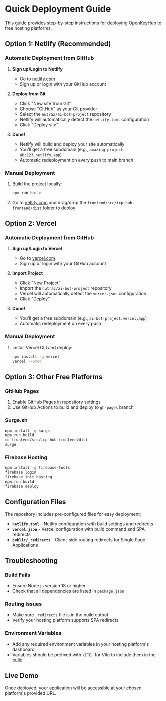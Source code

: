 # Quick Deployment Guide

This guide provides step-by-step instructions for deploying OpenKeyHub to free hosting platforms.

## Option 1: Netlify (Recommended)

### Automatic Deployment from GitHub

1. **Sign up/Login to Netlify**
   - Go to [netlify.com](https://netlify.com)
   - Sign up or login with your GitHub account

2. **Deploy from Git**
   - Click "New site from Git"
   - Choose "GitHub" as your Git provider
   - Select the `nutraz/ai-bot-project` repository
   - Netlify will automatically detect the `netlify.toml` configuration
   - Click "Deploy site"

3. **Done!**
   - Netlify will build and deploy your site automatically
   - You'll get a free subdomain (e.g., `amazing-project-abc123.netlify.app`)
   - Automatic redeployment on every push to main branch

### Manual Deployment

1. Build the project locally:
   ```bash
   npm run build
   ```

2. Go to [netlify.com](https://netlify.com) and drag/drop the `frontend/src/icp-hub-frontend/dist` folder to deploy

## Option 2: Vercel

### Automatic Deployment from GitHub

1. **Sign up/Login to Vercel**
   - Go to [vercel.com](https://vercel.com)
   - Sign up or login with your GitHub account

2. **Import Project**
   - Click "New Project"
   - Import the `nutraz/ai-bot-project` repository
   - Vercel will automatically detect the `vercel.json` configuration
   - Click "Deploy"

3. **Done!**
   - You'll get a free subdomain (e.g., `ai-bot-project.vercel.app`)
   - Automatic redeployment on every push

### Manual Deployment

1. Install Vercel CLI and deploy:
   ```bash
   npm install -g vercel
   vercel --prod
   ```

## Option 3: Other Free Platforms

### GitHub Pages
1. Enable GitHub Pages in repository settings
2. Use GitHub Actions to build and deploy to `gh-pages` branch

### Surge.sh
```bash
npm install -g surge
npm run build
cd frontend/src/icp-hub-frontend/dist
surge
```

### Firebase Hosting
```bash
npm install -g firebase-tools
firebase login
firebase init hosting
npm run build
firebase deploy
```

## Configuration Files

The repository includes pre-configured files for easy deployment:

- **`netlify.toml`** - Netlify configuration with build settings and redirects
- **`vercel.json`** - Vercel configuration with build command and SPA redirects  
- **`public/_redirects`** - Client-side routing redirects for Single Page Applications

## Troubleshooting

### Build Fails
- Ensure Node.js version 18 or higher
- Check that all dependencies are listed in `package.json`

### Routing Issues
- Make sure `_redirects` file is in the build output
- Verify your hosting platform supports SPA redirects

### Environment Variables
- Add any required environment variables in your hosting platform's dashboard
- Variables should be prefixed with `VITE_` for Vite to include them in the build

## Live Demo

Once deployed, your application will be accessible at your chosen platform's provided URL.
